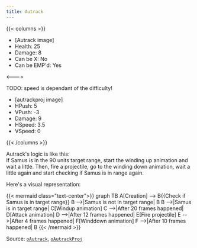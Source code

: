 ```yaml
---
title: Autrack
---
```


{{< columns >}}

- [Autrack image]
- Health: 25
- Damage: 8
- Can be X: No
- Can be EMP'd: Yes

<--->

TODO: speed is dependant of the difficulty!

- [autrackproj image]
- HPush: 5
- VPush: -3
- Damage: 9
- HSpeed: 3.5
- VSpeed: 0

{{< /columns >}}

Autrack's logic is like this:  
If Samus is in the 90 units target range, start the winding up animation and wait a little. Then, fire a projectile, go to the winding down animation, wait a little again and start checking if Samus is in range again.

Here's a visual representation:

{{< mermaid class="text-center">}}
graph TB
    A[Creation] --> B{{Check if Samus is in target range}}
    B -->|Samus is not in target range| B
    B -->|Samus is in target range| C[Windup animation]
    C -->|After 20 frames happened| D[Attack animation]
    D -->|After 12 frames happened| E[Fire projectile]
    E -->|After 4 frames happened| F[Winddown animation]
    F -->|After 10 frames happened| B
{{< /mermaid >}}

Source: [`oAutrack`](https://github.com/AM2R-Community-Developers/AM2R-Community-Updates/blob/main/objects/oAutrack.object.gmx), [`oAutrackProj`](https://github.com/AM2R-Community-Developers/AM2R-Community-Updates/blob/main/objects/oAutrackProj.object.gmx)